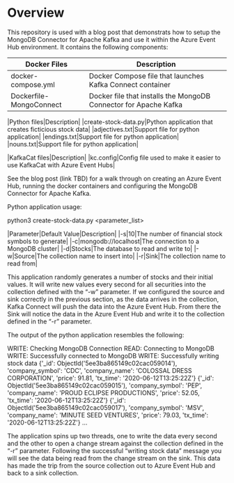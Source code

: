 # Overview

This repository is used with a blog post that demonstrats how to setup the MongoDB Connector for Apache Kafka and use it within the Azure Event Hub environment.  It contains the following components:

| Docker Files | Description |
| --- | --- |
| docker-compose.yml | Docker Compose file that launches Kafka Connect container |
| Dockerfile-MongoConnect | Docker file that installs the MongoDB Connector for Apache Kafka |

|Python files|Description|
|create-stock-data.py|Python application that creates ficticious stock data|
|adjectives.txt|Support file for python application|
|endings.txt|Support file for python application|
|nouns.txt|Support file for python application|

|KafkaCat files|Description|
|kc.config|Config file used to make it easier to use KafkaCat with Azure Event Hubs|

See the blog post (link TBD) for a walk through on creating an Azure Event Hub, running the docker containers and configuring the MongoDB Connector for Apache Kafka.

Python application usage:

python3 create-stock-data.py <parameter_list>

|Parameter|Default Value|Description|
|-s|10|The number of financial stock symbols to generate|
|-c|mongodb://localhost|The connection to a MongoDB cluster|
|-d|Stocks|The database to read and write to|
|-w|Source|The collection name to insert into|
|-r|Sink|The collection name to read from|

This application randomly generates a number of stocks and their initial values.  It will write new values every second for all securities into the collection defined with the “-w” parameter.  If we configured the source and sink correctly in the previous section, as the data arrives in the collection, Kafka Connect will push the data into the Azure Event Hub.  From there the Sink will notice the data in the Azure Event Hub and write it to the collection defined in the “-r” parameter.  

The output of the python application resembles the following:

WRITE: Checking MongoDB Connection
READ: Connecting to MongoDB
WRITE: Successfully connected to MongoDB
WRITE: Successfully writing stock data
{'_id': ObjectId('5ee3ba865149c02cac059014'), 'company_symbol': 'CDC', 'company_name': 'COLOSSAL DRESS CORPORATION', 'price': 91.81, 'tx_time': '2020-06-12T13:25:22Z'}
{'_id': ObjectId('5ee3ba865149c02cac059015'), 'company_symbol': 'PEP', 'company_name': 'PROUD ECLIPSE PRODUCTIONS', 'price': 52.05, 'tx_time': '2020-06-12T13:25:22Z'}
{'_id': ObjectId('5ee3ba865149c02cac059017'), 'company_symbol': 'MSV', 'company_name': 'MINUTE SEED VENTURES', 'price': 79.03, 'tx_time': '2020-06-12T13:25:22Z'}
…

The application spins up two threads, one to write the data every second and the other to open a change stream against the collection defined in the “-r” parameter.  Following the successful “writing stock data” message you will see the data being read from the change stream on the sink.  This data has made the trip from the source collection out to Azure Event Hub and back to a sink collection.
